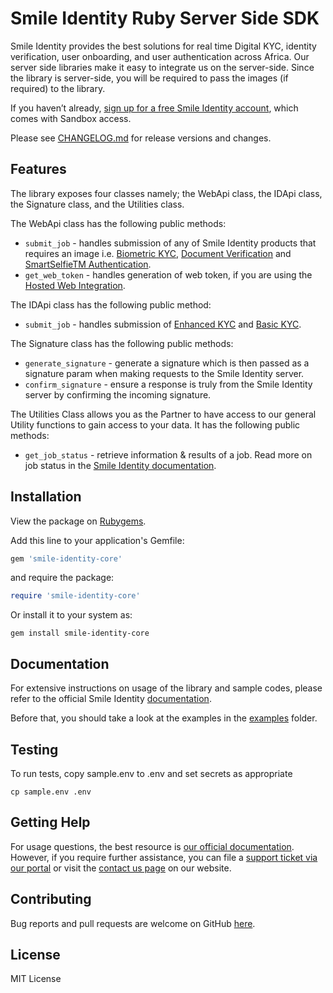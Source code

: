 # Smile Identity Ruby Server Side SDK

Smile Identity provides the best solutions for real time Digital KYC, identity verification, user onboarding, and user authentication across Africa. Our server side libraries make it easy to integrate us on the server-side. Since the library is server-side, you will be required to pass the images (if required) to the library.

If you haven’t already, [sign up for a free Smile Identity account](https://www.smileidentity.com/schedule-a-demo/), which comes with Sandbox access.

Please see [CHANGELOG.md](CHANGELOG.md) for release versions and changes.

## Features

The library exposes four classes namely; the WebApi class, the IDApi class, the Signature class, and the Utilities class.

The WebApi class has the following public methods:

- `submit_job` - handles submission of any of Smile Identity products that requires an image i.e. [Biometric KYC](https://docs.smileidentity.com/products/biometric-kyc), [Document Verification](https://docs.smileidentity.com/products/document-verification) and [SmartSelfieTM Authentication](https://docs.smileidentity.com/products/biometric-authentication).
- `get_web_token` - handles generation of web token, if you are using the [Hosted Web Integration](https://docs.smileidentity.com/web-mobile-web/web-integration-beta).

The IDApi class has the following public method:

- `submit_job` - handles submission of [Enhanced KYC](https://docs.smileidentity.com/products/identity-lookup) and [Basic KYC](https://docs.smileidentity.com/products/id-verification).

The Signature class has the following public methods:

- `generate_signature` - generate a signature which is then passed as a signature param when making requests to the Smile Identity server.
- `confirm_signature` - ensure a response is truly from the Smile Identity server by confirming the incoming signature.

The Utilities Class allows you as the Partner to have access to our general Utility functions to gain access to your data. It has the following public methods:

- `get_job_status` - retrieve information & results of a job. Read more on job status in the [Smile Identity documentation](https://docs.smileidentity.com/further-reading/job-status).

## Installation

View the package on [Rubygems](https://rubygems.org/gems/smile-identity-core).

Add this line to your application's Gemfile:

```ruby
gem 'smile-identity-core'
```

and require the package:

```ruby
require 'smile-identity-core'
```

Or install it to your system as:

```shell
gem install smile-identity-core
```

## Documentation

For extensive instructions on usage of the library and sample codes, please refer to the official Smile Identity [documentation](https://docs.smileidentity.com/server-to-server/ruby).

Before that, you should take a look at the examples in the [examples](/examples) folder.

## Testing
To run tests, copy sample.env to .env and set secrets as appropriate

```shell
cp sample.env .env
```

## Getting Help

For usage questions, the best resource is [our official documentation](https://docs.smileidentity.com). However, if you require further assistance, you can file a [support ticket via our portal](https://portal.smileidentity.com/partner/support/tickets) or visit the [contact us page](https://portal.smileidentity.com/partner/support/tickets) on our website.

## Contributing

Bug reports and pull requests are welcome on GitHub [here](https://github.com/smileidentity/smile-identity-core-ruby).

## License

MIT License
